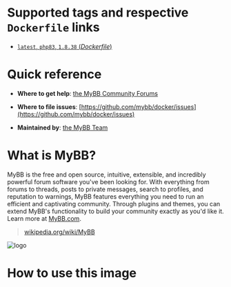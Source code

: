 # Supported tags and respective `Dockerfile` links

-	[`latest`, `php83`, `1.8.38` (*Dockerfile*)](https://github.com/mybb/docker/blob/master/Dockerfile)

# Quick reference

-	**Where to get help**:
	[the MyBB Community Forums](https://community.mybb.com/)

-	**Where to file issues**:
	[https://github.com/mybb/docker/issues](https://github.com/mybb/docker/issues)

-	**Maintained by**:
	[the MyBB Team](https://mybb.com/about/team/)

# What is MyBB?

MyBB is the free and open source, intuitive, extensible, and incredibly powerful forum software you've been looking for. With everything from forums to threads, posts to private messages, search to profiles, and reputation to warnings, MyBB features everything you need to run an efficient and captivating community. Through plugins and themes, you can extend MyBB's functionality to build your community exactly as you'd like it. Learn more at [MyBB.com](https://mybb.com).

> [wikipedia.org/wiki/MyBB](https://en.wikipedia.org/wiki/MyBB)

![logo](https://mybb.com/assets/images/logo.png)

# How to use this image